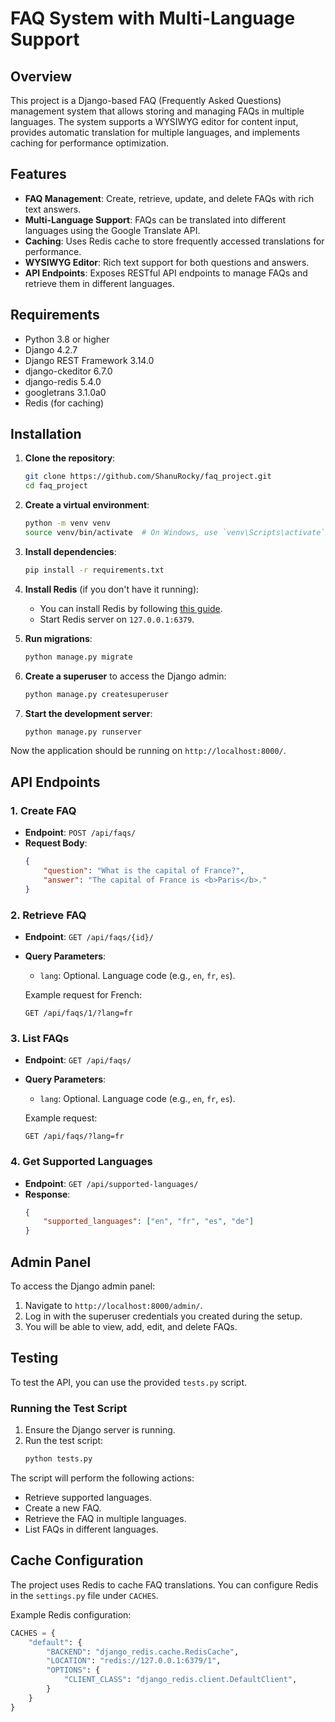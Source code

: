 # FAQ System with Multi-Language Support

## Overview

This project is a Django-based FAQ (Frequently Asked Questions) management system that allows storing and managing FAQs in multiple languages. The system supports a WYSIWYG editor for content input, provides automatic translation for multiple languages, and implements caching for performance optimization.

## Features

- **FAQ Management**: Create, retrieve, update, and delete FAQs with rich text answers.
- **Multi-Language Support**: FAQs can be translated into different languages using the Google Translate API.
- **Caching**: Uses Redis cache to store frequently accessed translations for performance.
- **WYSIWYG Editor**: Rich text support for both questions and answers.
- **API Endpoints**: Exposes RESTful API endpoints to manage FAQs and retrieve them in different languages.

## Requirements

- Python 3.8 or higher
- Django 4.2.7
- Django REST Framework 3.14.0
- django-ckeditor 6.7.0
- django-redis 5.4.0
- googletrans 3.1.0a0
- Redis (for caching)

## Installation

1. **Clone the repository**:
    ```bash
    git clone https://github.com/ShanuRocky/faq_project.git
    cd faq_project
    ```

2. **Create a virtual environment**:
    ```bash
    python -m venv venv
    source venv/bin/activate  # On Windows, use `venv\Scripts\activate`
    ```

3. **Install dependencies**:
    ```bash
    pip install -r requirements.txt
    ```

4. **Install Redis** (if you don't have it running):
    - You can install Redis by following [this guide](https://redis.io/download).
    - Start Redis server on `127.0.0.1:6379`.

5. **Run migrations**:
    ```bash
    python manage.py migrate
    ```

6. **Create a superuser** to access the Django admin:
    ```bash
    python manage.py createsuperuser
    ```

7. **Start the development server**:
    ```bash
    python manage.py runserver
    ```

Now the application should be running on `http://localhost:8000/`.

## API Endpoints

### 1. **Create FAQ**
- **Endpoint**: `POST /api/faqs/`
- **Request Body**:
    ```json
    {
        "question": "What is the capital of France?",
        "answer": "The capital of France is <b>Paris</b>."
    }
    ```

### 2. **Retrieve FAQ**
- **Endpoint**: `GET /api/faqs/{id}/`
- **Query Parameters**:
    - `lang`: Optional. Language code (e.g., `en`, `fr`, `es`).
  
    Example request for French:
    ```
    GET /api/faqs/1/?lang=fr
    ```

### 3. **List FAQs**
- **Endpoint**: `GET /api/faqs/`
- **Query Parameters**:
    - `lang`: Optional. Language code (e.g., `en`, `fr`, `es`).
  
    Example request:
    ```
    GET /api/faqs/?lang=fr
    ```

### 4. **Get Supported Languages**
- **Endpoint**: `GET /api/supported-languages/`
- **Response**:
    ```json
    {
        "supported_languages": ["en", "fr", "es", "de"]
    }
    ```

## Admin Panel

To access the Django admin panel:

1. Navigate to `http://localhost:8000/admin/`.
2. Log in with the superuser credentials you created during the setup.
3. You will be able to view, add, edit, and delete FAQs.

## Testing

To test the API, you can use the provided `tests.py` script.

### Running the Test Script
1. Ensure the Django server is running.
2. Run the test script:
    ```bash
    python tests.py
    ```

The script will perform the following actions:
- Retrieve supported languages.
- Create a new FAQ.
- Retrieve the FAQ in multiple languages.
- List FAQs in different languages.

## Cache Configuration

The project uses Redis to cache FAQ translations. You can configure Redis in the `settings.py` file under `CACHES`.

Example Redis configuration:

```python
CACHES = {
    "default": {
        "BACKEND": "django_redis.cache.RedisCache",
        "LOCATION": "redis://127.0.0.1:6379/1",
        "OPTIONS": {
            "CLIENT_CLASS": "django_redis.client.DefaultClient",
        }
    }
}
